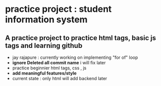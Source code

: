 <h1>practice project : student information system </h1>
<h2> A practice project to practice html tags, basic js tags and learning github </h2>
<ul>
<li>jay rajapure : currently working on implementing  "for of" loop</li>
<li>  <b>ignore Deleted all  commit name</b> i will fix later </li>
<li>practice beginnier html tags, css , js  </li>
<li><b>add meaningful features/style </b> </li>
<li> current state : only html will add backend later </li>
  
</ul>
